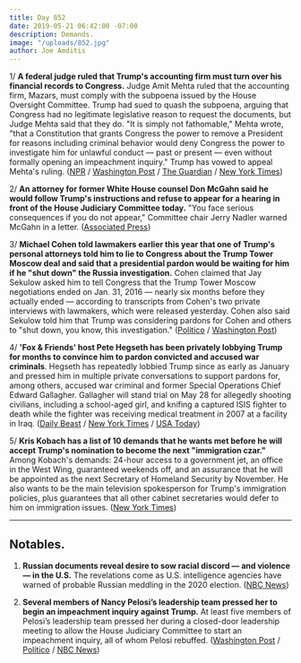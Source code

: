 ```yaml
---
title: Day 852
date: 2019-05-21 06:42:00 -07:00
description: Demands.
image: "/uploads/852.jpg"
author: Joe Amditis
---
```


1/ **A federal judge ruled that Trump's accounting firm must turn over his financial records to Congress.** Judge Amit Mehta ruled that the accounting firm, Mazars, must comply with the subpoena issued by the House Oversight Committee. Trump had sued to quash the subpoena, arguing that Congress had no legitimate legislative reason to request the documents, but Judge Mehta said that they do. "It is simply not fathomable," Mehta wrote, "that a Constitution that grants Congress the power to remove a President for reasons including criminal behavior would deny Congress the power to investigate him for unlawful conduct — past or present — even without formally opening an impeachment inquiry." Trump has vowed to appeal Mehta's ruling. ([NPR](http://) / [Washington Post](https://www.washingtonpost.com/local/legal-issues/us-judge-denies-trump-bid-to-quash-house-subpoena-for-years-of-financial-records/2019/05/20/74e45880-7b21-11e9-8bb7-0fc796cf2ec0_story.html?noredirect=on) / [The Guardian](https://www.theguardian.com/us-news/live/2019/may/20/trump-news-today-live-fox-news-interview-pete-buttigieg-justin-amash-2020-latest-updates) / [New York Times](https://www.nytimes.com/2019/05/20/us/politics/mcgahn-trump-congress.html))

2/ **An attorney for former White House counsel Don McGahn said he would follow Trump's instructions and refuse to appear for a hearing in front of the House Judiciary Committee today.** "You face serious consequences if you do not appear," Committee chair Jerry Nadler warned McGahn in a letter. ([Associated Press](https://apnews.com/6384c08d99de4bfa982cdd5065f63434))

3/ **Michael Cohen told lawmakers earlier this year that one of Trump's personal attorneys told him to lie to Congress about the Trump Tower Moscow deal and said that a presidential pardon would be waiting for him if he "shut down" the Russia investigation.** Cohen claimed that Jay Sekulow asked him to tell Congress that the Trump Tower Moscow negotiations ended on Jan. 31, 2016 — nearly six months before they actually ended — according to transcripts from Cohen's two private interviews with lawmakers, which were released yesterday. Cohen also said Sekulow told him that Trump was considering pardons for Cohen and others to "shut down, you know, this investigation." ([Politico](https://www.politico.com/story/2019/05/20/michael-cohen-told-lawmakers-that-trumps-attorney-asked-him-to-give-false-testimony-1336076) / [Washington Post](https://www.washingtonpost.com/politics/cohen-told-lawmakers-trump-attorney-jay-sekulow-instructed-him-to-falsely-claim-moscow-project-ended-in-january-2016/2019/05/20/e98c6a5e-7b0f-11e9-8bb7-0fc796cf2ec0_story.html?noredirect=on))

4/ **'Fox & Friends' host Pete Hegseth has been privately lobbying Trump for months to convince him to pardon convicted and accused war criminals**. Hegseth has repeatedly lobbied Trump since as early as January and pressed him in multiple private conversations to support pardons for, among others, accused war criminal and former Special Operations Chief Edward Gallagher. Gallagher will stand trial on May 28 for allegedly shooting civilians, including a school-aged girl, and knifing a captured ISIS fighter to death while the fighter was receiving medical treatment in 2007 at a facility in Iraq. ([Daily Beast](https://www.thedailybeast.com/fox-and-friends-host-pete-hegseth-privately-lobbied-trump-to-pardon-accused-war-criminals) / [New York Times](https://www.nytimes.com/2019/05/18/us/trump-pardons-war-crimes.html?smid=tw-nytimes&smtyp=cur) / [USA Today](https://www.usatoday.com/story/news/politics/2019/05/20/trump-pardons-war-crime-cases/3732814002/))

5/ **Kris Kobach has a list of 10 demands that he wants met before he will accept Trump's nomination to become the next "immigration czar."** Among Kobach's demands: 24-hour access to a government jet, an office in the West Wing, guaranteed weekends off, and an assurance that he will be appointed as the next Secretary of Homeland Security by November. He also wants to be the main television spokesperson for Trump's immigration policies, plus guarantees that all other cabinet secretaries would defer to him on immigration issues. ([New York Times](https://www.nytimes.com/2019/05/20/us/politics/kris-kobach-trump.html))

---

## Notables.

1. **Russian documents reveal desire to sow racial discord — and violence — in the U.S.** The revelations come as U.S. intelligence agencies have warned of probable Russian meddling in the 2020 election. ([NBC News](https://www.nbcnews.com/news/world/russian-documents-reveal-desire-sow-racial-discord-violence-u-s-n1008051))

2. **Several members of Nancy Pelosi’s leadership team pressed her to begin an impeachment inquiry against Trump.** At least five members of Pelosi’s leadership team pressed her during a closed-door leadership meeting to allow the House Judiciary Committee to start an impeachment inquiry, all of whom Pelosi rebuffed. ([Washington Post](https://www.washingtonpost.com/politics/pelosis-leadership-team-rebels-on-impeachment-presses-her-to-begin-an-inquiry/2019/05/20/263c11de-7b5b-11e9-a66c-d36e482aa873_story.html?noredirect=on) / [Politico](https://www.politico.com/story/2019/05/20/nancy-pelosi-impeachment-1336587) / [NBC News](https://www.nbcnews.com/politics/congress/key-democrats-press-pelosi-move-forward-impeachment-inquiry-n1008141))
